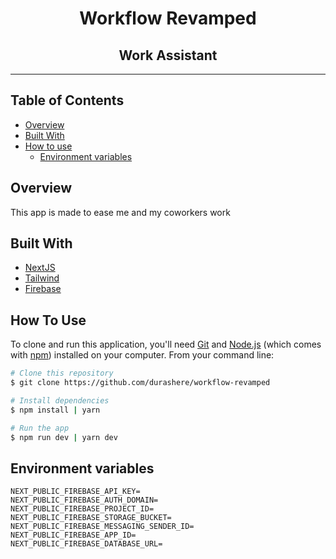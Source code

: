 <!-- HEADER -->

<h1 align="center">Workflow Revamped</h1>

<h2 align="center">
  Work Assistant
</h2>

<hr>
<!-- TABLE OF CONTENTS -->

## Table of Contents

- [Overview](#overview)
- [Built With](#built-with)
- [How to use](#how-to-use)
  - [Environment variables](#environment-variables)

<!-- OVERVIEW -->

## Overview

This app is made to ease me and my coworkers work

<!-- BUILT WITH -->

## Built With

- [NextJS](https://nextjs.org/)
- [Tailwind](https://tailwindcss.com/)
- [Firebase](https://firebase.google.com/)
  <!-- - [Storybook](https://storybook.js.org/) -->

<!-- HOW TO USE -->

## How To Use

To clone and run this application, you'll need [Git](https://git-scm.com) and [Node.js](https://nodejs.org/en/download/) (which comes with [npm](http://npmjs.com)) installed on your computer. From your command line:

```bash
# Clone this repository
$ git clone https://github.com/durashere/workflow-revamped

# Install dependencies
$ npm install | yarn

# Run the app
$ npm run dev | yarn dev
```

<!-- ENVIRONMENT VARIABLES -->
## Environment variables
```shell
NEXT_PUBLIC_FIREBASE_API_KEY=
NEXT_PUBLIC_FIREBASE_AUTH_DOMAIN=
NEXT_PUBLIC_FIREBASE_PROJECT_ID=
NEXT_PUBLIC_FIREBASE_STORAGE_BUCKET=
NEXT_PUBLIC_FIREBASE_MESSAGING_SENDER_ID=
NEXT_PUBLIC_FIREBASE_APP_ID=
NEXT_PUBLIC_FIREBASE_DATABASE_URL=
```
